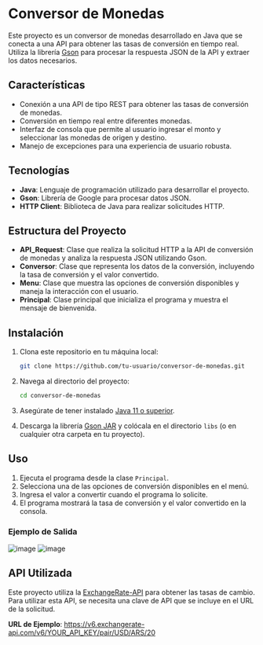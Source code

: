 # Conversor de Monedas

Este proyecto es un conversor de monedas desarrollado en Java que se conecta a una API para obtener las tasas de conversión en tiempo real. 
Utiliza la librería [Gson](https://github.com/google/gson) para procesar la respuesta JSON de la API y extraer los datos necesarios.

## Características

- Conexión a una API de tipo REST para obtener las tasas de conversión de monedas.
- Conversión en tiempo real entre diferentes monedas.
- Interfaz de consola que permite al usuario ingresar el monto y seleccionar las monedas de origen y destino.
- Manejo de excepciones para una experiencia de usuario robusta.

## Tecnologías

- **Java**: Lenguaje de programación utilizado para desarrollar el proyecto.
- **Gson**: Librería de Google para procesar datos JSON.
- **HTTP Client**: Biblioteca de Java para realizar solicitudes HTTP.

## Estructura del Proyecto

- **API_Request**: Clase que realiza la solicitud HTTP a la API de conversión de monedas y analiza la respuesta JSON utilizando Gson.
- **Conversor**: Clase que representa los datos de la conversión, incluyendo la tasa de conversión y el valor convertido.
- **Menu**: Clase que muestra las opciones de conversión disponibles y maneja la interacción con el usuario.
- **Principal**: Clase principal que inicializa el programa y muestra el mensaje de bienvenida.

## Instalación

1. Clona este repositorio en tu máquina local:
    ```bash
    git clone https://github.com/tu-usuario/conversor-de-monedas.git
    ```
   
2. Navega al directorio del proyecto:
    ```bash
    cd conversor-de-monedas
    ```

3. Asegúrate de tener instalado [Java 11 o superior](https://www.oracle.com/java/technologies/javase-jdk11-downloads.html).

4. Descarga la librería [Gson JAR](https://repo1.maven.org/maven2/com/google/code/gson/gson/2.8.8/gson-2.8.8.jar) y colócala en el directorio `libs` (o en cualquier otra carpeta en tu proyecto).

## Uso

1. Ejecuta el programa desde la clase `Principal`.
2. Selecciona una de las opciones de conversión disponibles en el menú.
3. Ingresa el valor a convertir cuando el programa lo solicite.
4. El programa mostrará la tasa de conversión y el valor convertido en la consola.

### Ejemplo de Salida

![image](https://github.com/user-attachments/assets/38843e38-f677-49bb-b2b8-b6cf2e675488)
![image](https://github.com/user-attachments/assets/d47b47d8-9d84-4dab-86bf-8bebbd5a8e6f)

## API Utilizada

Este proyecto utiliza la [ExchangeRate-API](https://www.exchangerate-api.com/) 
para obtener las tasas de cambio. Para utilizar esta API, se necesita una clave de API que se incluye en el URL de la solicitud.

**URL de Ejemplo**:
https://v6.exchangerate-api.com/v6/YOUR_API_KEY/pair/USD/ARS/20

